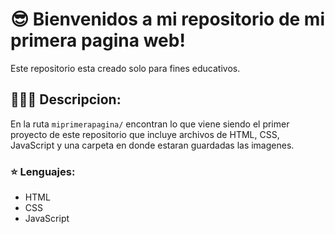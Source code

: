# 😎 Bienvenidos a mi repositorio de mi primera pagina web!

Este repositorio esta creado solo para fines educativos.

## 🧑🏻‍💻 Descripcion:
En la ruta `miprimerapagina/` encontran lo que viene siendo el primer proyecto de este repositorio que incluye archivos de HTML, CSS, JavaScript y una carpeta en donde estaran guardadas las imagenes.

### ⭐ Lenguajes:
- HTML
- CSS
- JavaScript